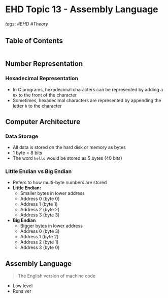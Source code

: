 # EHD Topic 13 - Assembly Language

###### tags: #EHD #Theory 

## Table of Contents
```toc
```

## Number Representation
### Hexadecimal Representation
- In C programs, hexadecimal characters can be represented by adding a `0x` to the front of the character
- Sometimes, hexadecimal characters are represented by appending the letter `h` to the character

## Computer Architecture
### Data Storage
- All data is stored on the hard disk or memory as bytes
- 1 byte = 8 bits
- The word `hello` would be stored as 5 bytes (40 bits)

### Little Endian vs Big Endian
- Refers to how multi-byte numbers are stored
- **Little Endian:**
	- Smaller bytes in lower address
	- Address 0 (byte 0)
	- Address 1 (byte 1)
	- Address 2 (byte 2)
	- Address 3 (byte 3)
- **Big Endian**
	- Bigger bytes in lower address
	- Address 0 (byte 3)
	- Address 1 (byte 2)
	- Address 2 (byte 1)
	- Address 3 (byte 0)

## Assembly Language
> The English version of machine code
- Low level
- Runs ver 